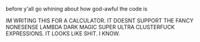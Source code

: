 before y'all go whining about how god-awful the code is

IM WRITING THIS FOR A CALCULATOR. IT DOESNT SUPPORT THE FANCY NONESENSE LAMBDA DARK MAGIC SUPER ULTRA CLUSTERFUCK EXPRESSIONS. IT LOOKS LIKE SHIT. I KNOW.